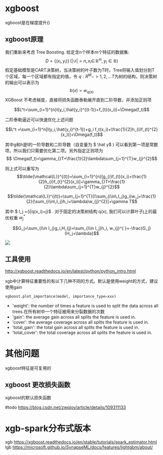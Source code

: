 # xgboost
xgboost是在梯度提升()
## xgboost原理

我们重新来考虑 Tree Boosting. 给定含n个样本m个特征的数据集:
$${D}=\{(x_i,y_i)\}\,(|\mathcal{D}|=n,\,x_i\in\,\mathbb{R}^{m},y_i\in\mathbb{R})$$
假定基础模型是CART决策树，当决策树的叶子数为T时，Tree将输入值划分到T个区域，每一个区域都有指定的值，令 $q: R^M -> {1,2,...T}$为树的结构，则决策树的输出可以表示为
$$b(x)=w_{q(x)}$$
XGBoost 不考虑梯度，直接将损失函数泰勒展开直到二阶导数，并添加正则项

$$L^t=\sum_{i=1}^{n}l(y_i,\hat{y_i}^{(t-1)}+f_{t}(x_i))+\Omega(f_t)$$

二阶泰勒逼近可以快速优化上述问题

$$L^t =\sum_{i=1}^n[l(y_i,\hat{y_i}^{t-1})+g_i f_t(x_i)+\frac{1}{2}h_{i}f_{t}^{2}(x_i)]+\Omega(f_t)$$


其中g和h是l的一阶导数和二阶导数（自变量为 $ \hat y$ ) 可以看到第一项是常数项，所以我们只需要优化第二项。另外指定正则项为
$$ \Omega(f_t)=\gamma_{}T+\frac{1}{2}\lambda\sum_{j=1}^{T}w_{j}^{2}$$

则上式可以重写为
$$\tilde{\mathcal{L}}^{(t)}=\sum_{i=1}^{n}[g_{i}f_{t}(x_i)+\frac{1}{2}h_{i}f_{t}^{2}(x_i)]+\gamma_{}T+\frac{1}{2}\lambda\sum_{j=1}^{T}w_{j}^{2}$$

$$\tilde{\mathcal{L}}^{(t)}=\sum_{j=1}^{T}[(\sum_{i\in\,I_j}g_i)w_j+\frac{1}{2}(\sum_{i\in\,I_j}h_i+\lambda)w_{j}^{2}]+\gamma T$$

其中 $ I_j =\{i|q(x_i)=j\}$ . 对于固定的决策树结构 q(x), 我们可以计算叶子j上的最优权重 $w_j^{*}$

$$G_j=\sum_{i\in I_j}g_i,H_{j}=\sum_{i\in I_j}h_i, w_{j}^{ }=-\frac{G_j}{H_j+\lambda}$$

![](../../../Draft/media/Pasted%20image%2020220513163807.png)




## 工具使用

http://xgboost.readthedocs.io/en/latest/python/python_intro.html





xgb中计算特征重要性的有以下几种不同的方式。默认是使用weight的方式，建议使用gain
```python
xgboost.plot_importance(model, importance_type=xxx)
```

* 'weight': the number of times a feature is used to split the data across all trees.在所有树中一个特征被用来分裂数据的次数
* 'gain': the average gain across all splits the feature is used in.
* 'cover': the average coverage across all splits the feature is used in.
* 'total_gain': the total gain across all splits the feature is used in.
* 'total_cover': the total coverage across all splits the feature is used in.



# 其他问题

xgboost特征是可复用的

## xgboost 更改损失函数
xgboost的默认损失函数

#todo https://blog.csdn.net/zwqjoy/article/details/109311133



# xgb-spark分布式版本
xgb https://xgboost.readthedocs.io/en/stable/tutorials/spark_estimator.html
lgb https://microsoft.github.io/SynapseML/docs/features/lightgbm/about/



